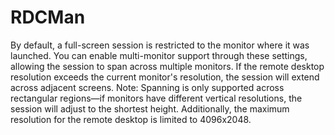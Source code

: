 # RDCMan

By default, a full-screen session is restricted to the monitor where it was launched. You can enable multi-monitor support through these settings, allowing the session to span across multiple monitors. If the remote desktop resolution exceeds the current monitor's resolution, the session will extend across adjacent screens. Note: Spanning is only supported across rectangular regions—if monitors have different vertical resolutions, the session will adjust to the shortest height. Additionally, the maximum resolution for the remote desktop is limited to 4096x2048.
